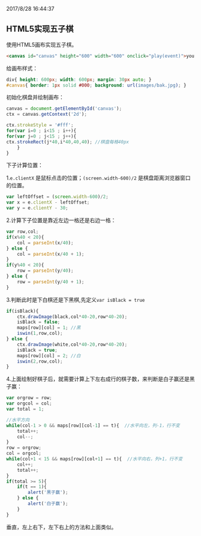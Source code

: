 2017/8/28 16:44:37 

## HTML5实现五子棋

使用HTML5画布实现五子棋。
```html
<canvas id="canvas" height="600" width="600" onclick="play(event)">you browser dose not support canvas!</canvas>
```

给画布样式：
```css
div{ height: 600px; width: 600px; margin: 30px auto; }
#canvas{ border: 1px solid #000; background: url(images/bak.jpg); }
```

初始化棋盘并绘制画布：
```js
canvas = document.getElementById('canvas');
ctx = canvas.getContext('2d');

ctx.strokeStyle = '#fff';
for(var i=0 ; i<15 ; i++){
for(var j=0 ; j<15 ; j++){
ctx.strokeRect(j*40,i*40,40,40); //棋盘每格40px
    }
}
```

下子计算位置：

1.`e.clientX` 是鼠标点击的位置；`(screen.width-600)/2` 是棋盘距离浏览器窗口的位置。
```js
var leftOffset = (screen.width-600)/2;
var x = e.clientX - leftOffset;
var y = e.clientY - 30;
```

2.计算下子位置是靠近左边一格还是右边一格：
```js
var row,col;
if(x%40 < 20){  
	col = parseInt(x/40);
} else {
	col = parseInt(x/40 + 1);
}
if(y%40 < 20){
	row = parseInt(y/40);
} else {
	row = parseInt(y/40 + 1);
}
```

3.判断此时是下白棋还是下黑棋,先定义`var isBlack = true`
```js
if(isBlack){
    ctx.drawImage(black,col*40-20,row*40-20);
    isBlack = false;
    maps[row][col] = 1; //黑
    iswin(1,row,col);
} else {
    ctx.drawImage(white,col*40-20,row*40-20);
    isBlack = true;
    maps[row][col] = 2; //白
    iswin(2,row,col);
}
```

4.上面绘制好棋子后，就需要计算上下左右成行的棋子数，来判断是白子赢还是黑子赢：
```js
var orgrow = row;
var orgcol = col;
var total = 1; 

//水平方向
while(col-1 > 0 && maps[row][col-1] == t){  //水平向左，列-1，行不变
    total++;
    col--;
}
row = orgrow;
col = orgcol;
while(col+1 < 15 && maps[row][col+1] == t){  //水平向右，列+1，行不变
    col++;
    total++;
}
if(total >= 5){
    if(t == 1){
        alert('黑子赢');
    } else {
        alert('白子赢');
    }
}
```

垂直，左上右下，左下右上的方法和上面类似。